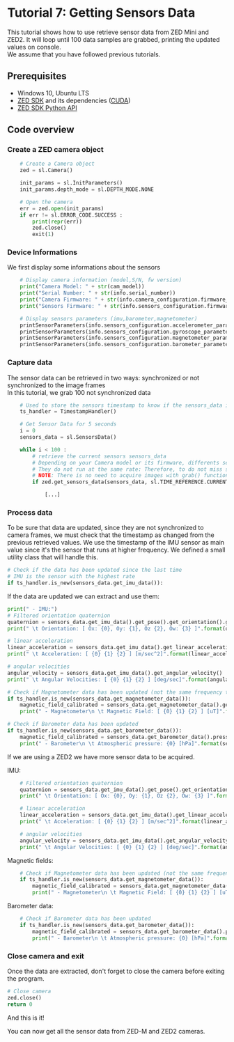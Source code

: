 # Tutorial 7: Getting Sensors Data

This tutorial shows how to use retrieve sensor data from ZED Mini and ZED2. It will loop until 100 data samples are grabbed, printing the updated values on console.<br/>
We assume that you have followed previous tutorials.

## Prerequisites

- Windows 10, Ubuntu LTS
- [ZED SDK](https://www.stereolabs.com/developers/) and its dependencies ([CUDA](https://developer.nvidia.com/cuda-downloads))
- [ZED SDK Python API](https://github.com/stereolabs/zed-python-api)

## Code overview

### Create a ZED camera object

```python
    # Create a Camera object
    zed = sl.Camera()

    init_params = sl.InitParameters()
    init_params.depth_mode = sl.DEPTH_MODE.NONE

    # Open the camera
    err = zed.open(init_params)
    if err != sl.ERROR_CODE.SUCCESS :
        print(repr(err))
        zed.close()
        exit(1)
```

### Device Informations

We first display some informations about the sensors

```python
    # Display camera information (model,S/N, fw version)
    print("Camera Model: " + str(cam_model))
    print("Serial Number: " + str(info.serial_number))
    print("Camera Firmware: " + str(info.camera_configuration.firmware_version))
    print("Sensors Firmware: " + str(info.sensors_configuration.firmware_version))

    # Display sensors parameters (imu,barometer,magnetometer)
    printSensorParameters(info.sensors_configuration.accelerometer_parameters) # accelerometer configuration
    printSensorParameters(info.sensors_configuration.gyroscope_parameters) # gyroscope configuration
    printSensorParameters(info.sensors_configuration.magnetometer_parameters) # magnetometer configuration
    printSensorParameters(info.sensors_configuration.barometer_parameters) # barometer configuration
```

### Capture data

The sensor data can be retrieved in two ways: synchronized or not synchronized to the image frames<br/>
In this tutorial, we grab 100 not synchronized data

```python
    # Used to store the sensors timestamp to know if the sensors_data is a new one or not
    ts_handler = TimestampHandler()

    # Get Sensor Data for 5 seconds
    i = 0
    sensors_data = sl.SensorsData()

    while i < 100 :
        # retrieve the current sensors sensors_data
        # Depending on your Camera model or its firmware, differents sensors are presents.
        # They do not run at the same rate: Therefore, to do not miss samples we iterate as fast as we can and compare timestamp to know when a sensors_data is a new one
        # NOTE: There is no need to acquire images with grab() function. Sensors sensors_data are running in a separated internal capture thread.
        if zed.get_sensors_data(sensors_data, sl.TIME_REFERENCE.CURRENT) == sl.ERROR_CODE.SUCCESS :

            [...]
```

### Process data

To be sure that data are updated, since they are not synchronized to camera frames, we must check that the
timestamp as changed from the previous retrieved values. We use the timestamp of the IMU sensor as main value
since it's the sensor that runs at higher frequency. We defined a small utility class that will handle this. <br/>

```python
# Check if the data has been updated since the last time
# IMU is the sensor with the highest rate
if ts_handler.is_new(sensors_data.get_imu_data()):
```

If the data are updated we can extract and use them:

```python
print(" - IMU:")
# Filtered orientation quaternion
quaternion = sensors_data.get_imu_data().get_pose().get_orientation().get()
print(" \t Orientation: [ Ox: {0}, Oy: {1}, Oz {2}, Ow: {3} ]".format(quaternion[0], quaternion[1], quaternion[2], quaternion[3]))

# linear acceleration
linear_acceleration = sensors_data.get_imu_data().get_linear_acceleration()
print(" \t Acceleration: [ {0} {1} {2} ] [m/sec^2]".format(linear_acceleration[0], linear_acceleration[1], linear_acceleration[2]))

# angular velocities
angular_velocity = sensors_data.get_imu_data().get_angular_velocity()
print(" \t Angular Velocities: [ {0} {1} {2} ] [deg/sec]".format(angular_velocity[0], angular_velocity[1], angular_velocity[2]))

# Check if Magnetometer data has been updated (not the same frequency than IMU)
if ts_handler.is_new(sensors_data.get_magnetometer_data()):
    magnetic_field_calibrated = sensors_data.get_magnetometer_data().get_magnetic_field_calibrated()
    print(" - Magnetometer\n \t Magnetic Field: [ {0} {1} {2} ] [uT]".format(magnetic_field_calibrated[0], magnetic_field_calibrated[1], magnetic_field_calibrated[2]))

# Check if Barometer data has been updated
if ts_handler.is_new(sensors_data.get_barometer_data()):
    magnetic_field_calibrated = sensors_data.get_barometer_data().pressure
    print(" - Barometer\n \t Atmospheric pressure: {0} [hPa]".format(sensors_data.get_barometer_data().pressure))
```

If we are using a ZED2 we have more sensor data to be acquired.

IMU:

```python
    # Filtered orientation quaternion
    quaternion = sensors_data.get_imu_data().get_pose().get_orientation().get()
    print(" \t Orientation: [ Ox: {0}, Oy: {1}, Oz {2}, Ow: {3} ]".format(quaternion[0], quaternion[1], quaternion[2], quaternion[3]))

    # linear acceleration
    linear_acceleration = sensors_data.get_imu_data().get_linear_acceleration()
    print(" \t Acceleration: [ {0} {1} {2} ] [m/sec^2]".format(linear_acceleration[0], linear_acceleration[1], linear_acceleration[2]))

    # angular velocities
    angular_velocity = sensors_data.get_imu_data().get_angular_velocity()
    print(" \t Angular Velocities: [ {0} {1} {2} ] [deg/sec]".format(angular_velocity[0], angular_velocity[1], angular_velocity[2]))
```

Magnetic fields:

```python
    # Check if Magnetometer data has been updated (not the same frequency than IMU)
    if ts_handler.is_new(sensors_data.get_magnetometer_data()):
        magnetic_field_calibrated = sensors_data.get_magnetometer_data().get_magnetic_field_calibrated()
        print(" - Magnetometer\n \t Magnetic Field: [ {0} {1} {2} ] [uT]".format(magnetic_field_calibrated[0], magnetic_field_calibrated[1], magnetic_field_calibrated[2]))
```

Barometer data:

```python
    # Check if Barometer data has been updated 
    if ts_handler.is_new(sensors_data.get_barometer_data()):
        magnetic_field_calibrated = sensors_data.get_barometer_data().pressure
        print(" - Barometer\n \t Atmospheric pressure: {0} [hPa]".format(sensors_data.get_barometer_data().pressure))
```

### Close camera and exit

Once the data are extracted, don't forget to close the camera before exiting the program.<br/>

```python
# Close camera
zed.close()
return 0
```

And this is it!<br/>

You can now get all the sensor data from ZED-M and ZED2 cameras.

